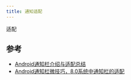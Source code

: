 ```yaml
---
title: 通知适配
---
```


适配
## 参考

* [Android通知栏介绍与适配总结](https://iluhcm.com/2017/03/12/experience-of-adapting-to-android-notifications/)
* [Android通知栏微技巧，8.0系统中通知栏的适配](https://blog.csdn.net/guolin_blog/article/details/79854070)